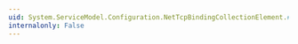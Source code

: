 ```yaml
---
uid: System.ServiceModel.Configuration.NetTcpBindingCollectionElement.#ctor
internalonly: False
---
```

